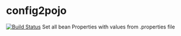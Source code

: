 # config2pojo
[![Build Status](https://travis-ci.org/Turreta/config2pojo.svg?branch=master)](https://travis-ci.org/Turreta/config2pojo)
Set all bean Properties with values from .properties file
